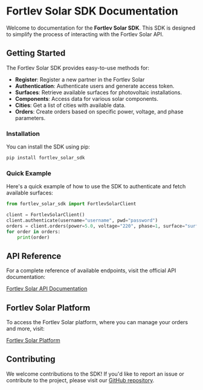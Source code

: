 
# Fortlev Solar SDK Documentation

Welcome to documentation for the **Fortlev Solar SDK**. This SDK is designed to simplify the process of interacting with the Fortlev Solar API.

## Getting Started

The Fortlev Solar SDK provides easy-to-use methods for:

- **Register**: Register a new partner in the Fortlev Solar
- **Authentication**: Authenticate users and generate access token.
- **Surfaces**: Retrieve available surfaces for photovoltaic installations.
- **Components**: Access data for various solar components.
- **Cities**: Get a list of cities with available data.
- **Orders**: Create orders based on specific power, voltage, and phase parameters.

### Installation

You can install the SDK using pip:

```bash
pip install fortlev_solar_sdk
```

### Quick Example

Here's a quick example of how to use the SDK to authenticate and fetch available surfaces:

```python
from fortlev_solar_sdk import FortlevSolarClient

client = FortlevSolarClient()
client.authenticate(username="username", pwd="password")
orders = client.orders(power=5.0, voltage="220", phase=1, surface="surface_id", city="city_id")
for order in orders:
    print(order)
```

## API Reference

For a complete reference of available endpoints, visit the official API documentation:

[Fortlev Solar API Documentation](https://api-platform.fortlevsolar.app/partner/docs)

## Fortlev Solar Platform

To access the Fortlev Solar platform, where you can manage your orders and more, visit:

[Fortlev Solar Platform](https://fortlevsolar.app)

## Contributing

We welcome contributions to the SDK! If you'd like to report an issue or contribute to the project, please visit our [GitHub repository](https://github.com/patrickpasquini/fortlev_solar_sdk).
